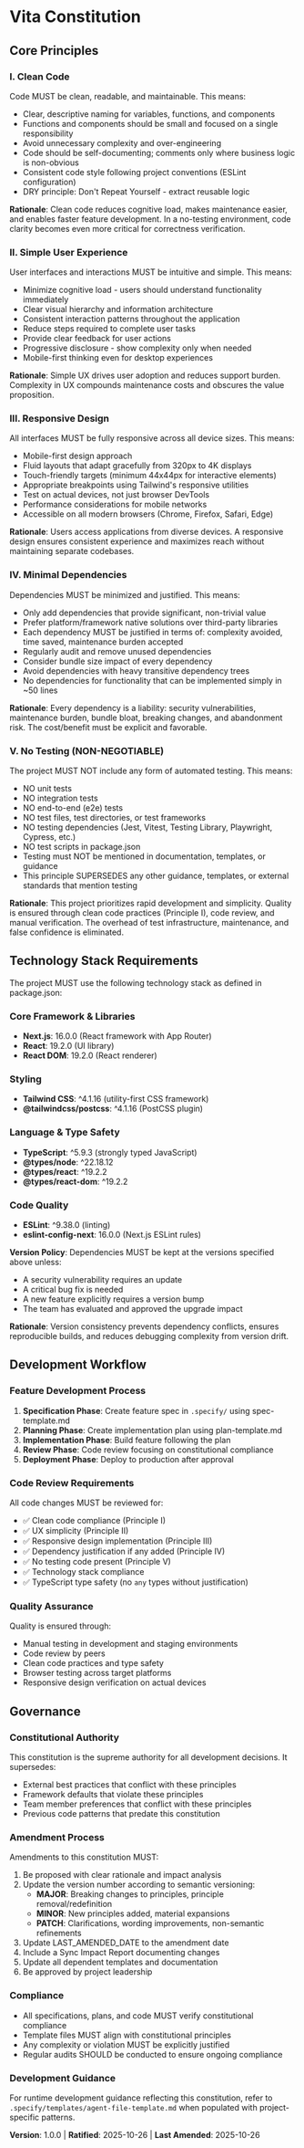 <!--
===================================================================================
SYNC IMPACT REPORT
===================================================================================
Version Change: [TEMPLATE] → 1.0.0
Constitution Type: MAJOR (initial ratification)

Modified Principles:
  - All placeholders replaced with concrete principles

Added Sections:
  ✓ I. Clean Code (new)
  ✓ II. Simple User Experience (new)
  ✓ III. Responsive Design (new)
  ✓ IV. Minimal Dependencies (new)
  ✓ V. No Testing (NON-NEGOTIABLE) (new)

Removed Sections:
  - All template placeholders

Templates Requiring Updates:
  ✅ .specify/templates/plan-template.md - Testing references removed
  ✅ .specify/templates/spec-template.md - Testing acceptance criteria guidance removed
  ✅ .specify/templates/tasks-template.md - All test task phases and examples removed

Follow-up TODOs:
  - Update all templates to remove testing references per Principle V: COMPLETED
  - Ensure all future development follows no-testing mandate: ONGOING
===================================================================================
-->

# Vita Constitution

## Core Principles

### I. Clean Code

Code MUST be clean, readable, and maintainable. This means:

- Clear, descriptive naming for variables, functions, and components
- Functions and components should be small and focused on a single responsibility
- Avoid unnecessary complexity and over-engineering
- Code should be self-documenting; comments only where business logic is non-obvious
- Consistent code style following project conventions (ESLint configuration)
- DRY principle: Don't Repeat Yourself - extract reusable logic

**Rationale**: Clean code reduces cognitive load, makes maintenance easier, and enables faster feature development. In a no-testing environment, code clarity becomes even more critical for correctness verification.

### II. Simple User Experience

User interfaces and interactions MUST be intuitive and simple. This means:

- Minimize cognitive load - users should understand functionality immediately
- Clear visual hierarchy and information architecture
- Consistent interaction patterns throughout the application
- Reduce steps required to complete user tasks
- Provide clear feedback for user actions
- Progressive disclosure - show complexity only when needed
- Mobile-first thinking even for desktop experiences

**Rationale**: Simple UX drives user adoption and reduces support burden. Complexity in UX compounds maintenance costs and obscures the value proposition.

### III. Responsive Design

All interfaces MUST be fully responsive across all device sizes. This means:

- Mobile-first design approach
- Fluid layouts that adapt gracefully from 320px to 4K displays
- Touch-friendly targets (minimum 44x44px for interactive elements)
- Appropriate breakpoints using Tailwind's responsive utilities
- Test on actual devices, not just browser DevTools
- Performance considerations for mobile networks
- Accessible on all modern browsers (Chrome, Firefox, Safari, Edge)

**Rationale**: Users access applications from diverse devices. A responsive design ensures consistent experience and maximizes reach without maintaining separate codebases.

### IV. Minimal Dependencies

Dependencies MUST be minimized and justified. This means:

- Only add dependencies that provide significant, non-trivial value
- Prefer platform/framework native solutions over third-party libraries
- Each dependency MUST be justified in terms of: complexity avoided, time saved, maintenance burden accepted
- Regularly audit and remove unused dependencies
- Consider bundle size impact of every dependency
- Avoid dependencies with heavy transitive dependency trees
- No dependencies for functionality that can be implemented simply in ~50 lines

**Rationale**: Every dependency is a liability: security vulnerabilities, maintenance burden, bundle bloat, breaking changes, and abandonment risk. The cost/benefit must be explicit and favorable.

### V. No Testing (NON-NEGOTIABLE)

The project MUST NOT include any form of automated testing. This means:

- NO unit tests
- NO integration tests
- NO end-to-end (e2e) tests
- NO test files, test directories, or test frameworks
- NO testing dependencies (Jest, Vitest, Testing Library, Playwright, Cypress, etc.)
- NO test scripts in package.json
- Testing must NOT be mentioned in documentation, templates, or guidance
- This principle SUPERSEDES any other guidance, templates, or external standards that mention testing

**Rationale**: This project prioritizes rapid development and simplicity. Quality is ensured through clean code practices (Principle I), code review, and manual verification. The overhead of test infrastructure, maintenance, and false confidence is eliminated.

## Technology Stack Requirements

The project MUST use the following technology stack as defined in package.json:

### Core Framework & Libraries

- **Next.js**: 16.0.0 (React framework with App Router)
- **React**: 19.2.0 (UI library)
- **React DOM**: 19.2.0 (React renderer)

### Styling

- **Tailwind CSS**: ^4.1.16 (utility-first CSS framework)
- **@tailwindcss/postcss**: ^4.1.16 (PostCSS plugin)

### Language & Type Safety

- **TypeScript**: ^5.9.3 (strongly typed JavaScript)
- **@types/node**: ^22.18.12
- **@types/react**: ^19.2.2
- **@types/react-dom**: ^19.2.2

### Code Quality

- **ESLint**: ^9.38.0 (linting)
- **eslint-config-next**: 16.0.0 (Next.js ESLint rules)

**Version Policy**: Dependencies MUST be kept at the versions specified above unless:

- A security vulnerability requires an update
- A critical bug fix is needed
- A new feature explicitly requires a version bump
- The team has evaluated and approved the upgrade impact

**Rationale**: Version consistency prevents dependency conflicts, ensures reproducible builds, and reduces debugging complexity from version drift.

## Development Workflow

### Feature Development Process

1. **Specification Phase**: Create feature spec in `.specify/` using spec-template.md
2. **Planning Phase**: Create implementation plan using plan-template.md
3. **Implementation Phase**: Build feature following the plan
4. **Review Phase**: Code review focusing on constitutional compliance
5. **Deployment Phase**: Deploy to production after approval

### Code Review Requirements

All code changes MUST be reviewed for:

- ✅ Clean code compliance (Principle I)
- ✅ UX simplicity (Principle II)
- ✅ Responsive design implementation (Principle III)
- ✅ Dependency justification if any added (Principle IV)
- ✅ No testing code present (Principle V)
- ✅ Technology stack compliance
- ✅ TypeScript type safety (no `any` types without justification)

### Quality Assurance

Quality is ensured through:

- Manual testing in development and staging environments
- Code review by peers
- Clean code practices and type safety
- Browser testing across target platforms
- Responsive design verification on actual devices

## Governance

### Constitutional Authority

This constitution is the supreme authority for all development decisions. It supersedes:

- External best practices that conflict with these principles
- Framework defaults that violate these principles
- Team member preferences that conflict with these principles
- Previous code patterns that predate this constitution

### Amendment Process

Amendments to this constitution MUST:

1. Be proposed with clear rationale and impact analysis
2. Update the version number according to semantic versioning:
   - **MAJOR**: Breaking changes to principles, principle removal/redefinition
   - **MINOR**: New principles added, material expansions
   - **PATCH**: Clarifications, wording improvements, non-semantic refinements
3. Update LAST_AMENDED_DATE to the amendment date
4. Include a Sync Impact Report documenting changes
5. Update all dependent templates and documentation
6. Be approved by project leadership

### Compliance

- All specifications, plans, and code MUST verify constitutional compliance
- Template files MUST align with constitutional principles
- Any complexity or violation MUST be explicitly justified
- Regular audits SHOULD be conducted to ensure ongoing compliance

### Development Guidance

For runtime development guidance reflecting this constitution, refer to `.specify/templates/agent-file-template.md` when populated with project-specific patterns.

**Version**: 1.0.0 | **Ratified**: 2025-10-26 | **Last Amended**: 2025-10-26

